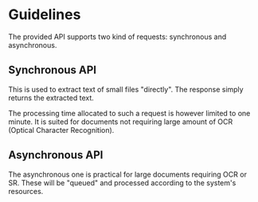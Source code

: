 Guidelines
==========

The provided API supports two kind of requests: synchronous and asynchronous.

Synchronous API
---------------

This is used to extract text of small files "directly". The response simply returns the extracted text.

The processing time allocated to such a request is however limited to one minute. It is suited for documents not requiring large amount of OCR (Optical Character Recognition).

Asynchronous API
----------------

The asynchronous one is practical for large documents requiring OCR or SR. These will be "queued" and processed according to the system's resources.
